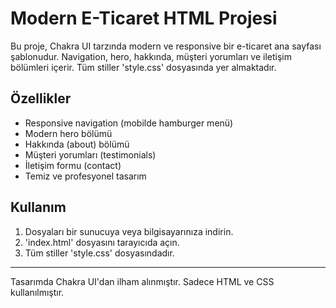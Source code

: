 # Modern E-Ticaret HTML Projesi

Bu proje, Chakra UI tarzında modern ve responsive bir e-ticaret ana sayfası şablonudur. Navigation, hero, hakkında, müşteri yorumları ve iletişim bölümleri içerir. Tüm stiller 'style.css' dosyasında yer almaktadır.

## Özellikler
- Responsive navigation (mobilde hamburger menü)
- Modern hero bölümü
- Hakkında (about) bölümü
- Müşteri yorumları (testimonials)
- İletişim formu (contact)
- Temiz ve profesyonel tasarım

## Kullanım
1. Dosyaları bir sunucuya veya bilgisayarınıza indirin.
2. 'index.html' dosyasını tarayıcıda açın.
3. Tüm stiller 'style.css' dosyasındadır.

---
Tasarımda Chakra UI'dan ilham alınmıştır. Sadece HTML ve CSS kullanılmıştır.

